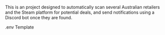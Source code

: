 This is an project designed to automatically scan several Australian retailers and the Steam platform for potential deals, and send notifications using a Discord bot once they are found.

.env Template